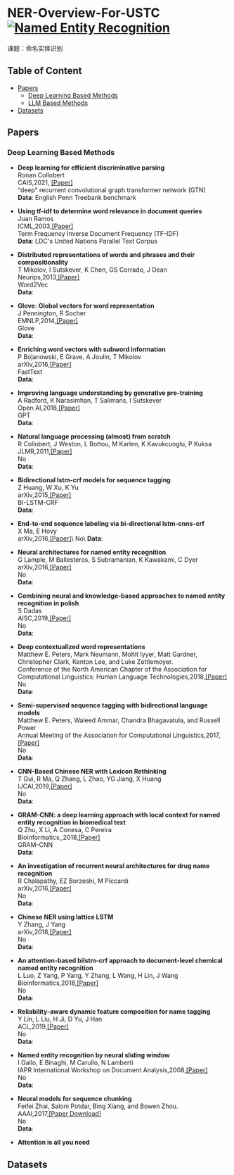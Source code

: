 # NER-Overview-For-USTC [![Named Entity Recognition](https://cdn.rawgit.com/sindresorhus/awesome/d7305f38d29fed78fa85652e3a63e154dd8e8829/media/badge.svg)]()

课题：命名实体识别

## Table of Content

* [Papers](#papers)
	* [Deep Learning Based Methods](#deep-learn)
 	* [LLM Based Methods](#LLM) 
* [Datasets](#datasets)

## <a name="papers"></a> Papers
### <a name="deep-learn"></a> Deep Learning Based Methods
* **Deep learning for efficient discriminative parsing**\
Ronan Collobert \
CAIS,2021, [[Paper]](http://proceedings.mlr.press/v15/collobert11a/collobert11a.pdf) \
“deep” recurrent convolutional graph transformer network (GTN)\
**Data**: English Penn Treebank benchmark 

* **Using tf-idf to determine word relevance in document queries**\
Juan Ramos\
ICML,2003,[[Paper]](https://citeseerx.ist.psu.edu/document?repid=rep1&type=pdf&doi=b3bf6373ff41a115197cb5b30e57830c16130c2c)\
Term Frequency Inverse Document Frequency (TF-IDF) \
**Data**: LDC's United Nations Parallel Text Corpus 

* **Distributed representations of words and phrases and their compositionality**\
T Mikolov, I Sutskever, K Chen, GS Corrado, J Dean\
Neurips,2013,[[Paper]](https://proceedings.neurips.cc/paper/2013/file/9aa42b31882ec039965f3c4923ce901b-Paper.pdf)\
Word2Vec\
**Data**: 

* **Glove: Global vectors for word representation**\
J Pennington, R Socher \
EMNLP,2014,[[Paper]](https://aclanthology.org/D14-1162.pdf)\
Glove\
**Data**: 

* **Enriching word vectors with subword information**\
P Bojanowski, E Grave, A Joulin, T Mikolov \
arXiv,2016,[[Paper]](https://watermark.silverchair.com/tacl_a_00051.pdf?token=AQECAHi208BE49Ooan9kkhW_Ercy7Dm3ZL_9Cf3qfKAc485ysgAAA0UwggNBBgkqhkiG9w0BBwagggMyMIIDLgIBADCCAycGCSqGSIb3DQEHATAeBglghkgBZQMEAS4wEQQM0pRH-n0SqGDKAqtmAgEQgIIC-GdURUK9eV68GnUGW1DbwNs43Z4i8CmnShgAGkFOuc1Tn6q77raZoA2PUYeCL8GgCJuyo6tPhgl676lm5X_8MuSgERORCKjpvpxVo_pAn-ReBClQINiLw8SX5BtsyDHe676OP5_1HDZOvgnJmxitwe9T8m7semHulpGi0RmPEBODEAoR7fT2Yw6SsN-rTvdBKPHmDDT9bfbcURhPGOz3AYjKVmpEdqPdMtStFKxUmEnpZrjRlhnN_VKEc16CutXYo7MbPFlRJ43E-V8kNre_UntTp36168wipjd27kUU2rDxilHouHXnpbooG_oBECGTyjeS1Y2q5AQLTS2c65o3dJbGKb2lj2-teTXA9iatzXv26E9Cye8e9lFuA2aenirCb-PgQQGhEYHIc0HRRuVXM5ZdKltN5se_aF5spqHbgwFUIs6XFFJk5OHQMa2Rfs5qZZLfy7Bpm6uzY3ngqcWkee13WJuXfMM46fxHnd_2HvKxUVm8chHSL0L98fc4ZmZuwPjt2cmJLOU2jmy7YD1TSyShgZmnIrpYog0Mww1jiUmo2qTmC4VcO2uH5z3PE_fXMJKNNfuKWuEfm5oFZ6vvXG9qP2mVYr8xtBnBN62SMJIoeMLeSSpRw1tUPXGLAbCYEyOCr2IcImMrbr36rkdRM6i505gpdUVCD9JqFgA3ulNTLTl6qzqxiEaqxcnrDr1jDEezKlZpYm4EfjyOfydOs6wthiGLi_4Y2DvXlXRuqMiQrjGRDyvmpl2b9OoIz_lCryuGoUHksoGcRUraRHU2sY9Sp5yHNk-Oe-UcQG6SxwDACuP4aLJkMteeF-1Wo92BkYCwiL6YQnOIoJMfPQPWgItm_ucNh9gqeEFcFFuDrmV4WnawkNpu7K98TirXsAeVhhFD2emlij1f1xrTu6t5OEIyT4nqM3Cj1_rlVje1mU7EAXu6RSOm3DwhIGhZWZNIVIs28OHmGv0BlrlQFlVoWYQUUE5IHIq4mu8jvn8l3-Clk9ixI_OBFM0)\
FastText\
**Data**: 

* **Improving language understanding by generative pre-training**\
A Radford, K Narasimhan, T Salimans, I Sutskever \
Open AI,2018,[[Paper]](https://aclanthology.org/D14-1162.pdf)\
GPT\
**Data**: 

* **Natural language processing (almost) from scratch**\
R Collobert, J Weston, L Bottou, M Karlen, K Kavukcuoglu, P Kuksa \
JLMR,2011,[[Paper]](https://www.jmlr.org/papers/volume12/collobert11a/collobert11a.pdf)\
No\
**Data**: 

* **Bidirectional lstm-crf models for sequence tagging**\
Z Huang, W Xu, K Yu \
arXiv,2015,[[Paper]](https://arxiv.org/pdf/1508.01991.pdf)\
BI-LSTM-CRF\
**Data**: 

* **End-to-end sequence labeling via bi-directional lstm-cnns-crf**\
X Ma, E Hovy \
arXiv,2016,[[Paper]](https://arxiv.org/pdf/1603.01354.pdf')\
No\
**Data**: 

* **Neural architectures for named entity recognition**\
G Lample, M Ballesteros, S Subramanian, K Kawakami, C Dyer \
arXiv,2016,[[Paper]](https://arxiv.org/pdf/1603.01360.pdf)\
No\
**Data**: 

* **Combining neural and knowledge-based approaches to named entity recognition in polish**\
S Dadas \
AISC,2019,[[Paper]](https://arxiv.org/pdf/1811.10418)\
No\
**Data**: 

* **Deep contextualized word representations**\
Matthew E. Peters, Mark Neumann, Mohit Iyyer, Matt Gardner, Christopher Clark, Kenton Lee, and Luke Zettlemoyer. \
Conference of the North American Chapter of the Association for Computational Linguistics: Human Language Technologies,2018,[[Paper]](https://aclanthology.org/N18-1202.pdf)\
No\
**Data**: 

* **Semi-supervised sequence tagging with bidirectional language models**\
Matthew E. Peters, Waleed Ammar, Chandra Bhagavatula, and Russell Power \
Annual Meeting of the Association for Computational Linguistics,2017,[[Paper]](https://aclanthology.org/P17-1161.pdf)\
No\
**Data**: 

* **CNN-Based Chinese NER with Lexicon Rethinking**\
T Gui, R Ma, Q Zhang, L Zhao, YG Jiang, X Huang \
IJCAI,2019,[[Paper]](https://www.ijcai.org/Proceedings/2019/0692.pdf)\
No\
**Data**: 

* **GRAM-CNN: a deep learning approach with local context for named entity recognition in biomedical text**\
Q Zhu, X Li, A Conesa, C Pereira \
Bioinformatics,,2018,[[Paper]](https://watermark.silverchair.com/bioinformatics_34_9_1547.pdf?token=AQECAHi208BE49Ooan9kkhW_Ercy7Dm3ZL_9Cf3qfKAc485ysgAAA3wwggN4BgkqhkiG9w0BBwagggNpMIIDZQIBADCCA14GCSqGSIb3DQEHATAeBglghkgBZQMEAS4wEQQMnpd9_PXtBVCJQjwMAgEQgIIDL4OdHFGTt_YfIGQbrudN_w8hzzBvVzRoPIdWS2uAB2WHNKaKwSpd42NaB6gSGD1TDwuqO0KwOtf3veBuabDed2mQLYmZ1CuUvRFR7_fgKufSBa5orj_af4ywwYQVJp_8QF7Swf_4YnIdBY-mwUN1wOfYdxKPLGve2013IDwJ51EEjxEK4dCdMsAqeEEWy71XcUAs6JiDwADBYmp3KTsHCMcQn4r1jBC2KhgBkr9eVRJWdxQKlf3kjiPyxOK6SP_-mJSBd7OgTZWVow2Y-7sMqcsvtFn0ElmBStr5lJanzCQkofK0RyLbSImfIbDydHBv9wJx3F3FDav1JCvILNqRiiWQbKcRXRm-ruk_fVFDo-J_9Ign4lkoqshAYq7nG361YvgFQrIdr1t0P0bunob6vT8xYOMyi3odL0-joJmSA4Ij9GI61ioUoDAjlpHy11RovbYzwKEQtMSuGrGHDJGss5xBNF2LsvfYCqtxFgiDXFQKiS-xVa91nFxZUfZdJQQ3YCj2NWo82rcSoA8w-PX11ID9GG76NE3ICADmqLjDVr9gvOQB5Xp354_AFSTug2vP8VljWgHlk9X14qbJEnEZJJ97AInw9mCKu0SM1g2v-TU8sEOkPlDu75UZNwWsfhII-dxDBqqqEe-Fl1ch7K6SoGTxl2QMQeunqjy2KjnCfwiJ4ZZEWQoU-uVqRwlK03lqZ-RG-Xwkh97ocYIdsfLiantIuawKEMAKWjHJgnBkmiOZW3B3JN3Vt6sFikmbv8SnDBaxp1xVgSdEzNk0kPlmCsRT2sMZJ156IVJ1M6O75R5IwBzVADLKyZJ05jQ7VX6n6Zvg4bLr0xrGjoUkGutuAZsOA8--eR9i2aTfvQw2McBsBwuUyv-IRNL0cF7RXAh8iTp3Znb-iK-Jh9Zz5nvIzR4aXub-vSsTVrpFAnrs4U2MVmAxZr-jJ694ibKeifh4eiG8aAGenOcmX04bFJy52UDIeorD6NKiAIcsVyPm2jAuu6GKjpAtFqRrufM_LQcM09ja47z_G1-acBfAdmCkNjOHZDBq_kCV8ymgwTzX40h7YQcsX-djmdzsB1d63j30)\
GRAM-CNN\
**Data**: 



* **An investigation of recurrent neural architectures for drug name recognition**\
R Chalapathy, EZ Borzeshi, M Piccardi \
arXiv,2016,[[Paper]](https://arxiv.org/pdf/1609.07585) \
No\
**Data**: 

* **Chinese NER using lattice LSTM**\
Y Zhang, J Yang \
arXiv,2018,[[Paper]](https://arxiv.org/pdf/1805.02023.pdf) \
No\
**Data**: 

* **An attention-based bilstm-crf approach to document-level chemical named entity recognition** \
L Luo, Z Yang, P Yang, Y Zhang, L Wang, H Lin, J Wang \
Bioinformatics,2018,[[Paper]](https://watermark.silverchair.com/bioinformatics_34_8_1381.pdf?token=AQECAHi208BE49Ooan9kkhW_Ercy7Dm3ZL_9Cf3qfKAc485ysgAAA3wwggN4BgkqhkiG9w0BBwagggNpMIIDZQIBADCCA14GCSqGSIb3DQEHATAeBglghkgBZQMEAS4wEQQM5qaQGrl4wed2D6lLAgEQgIIDL8WzJxQMDImTBwQh1uyPw0dwacSQRzqBl6yRXc8pno9LX7tUZ9f590krVPUdlGhUV3RWCkJwnz9R2G3w9oUhN4utXQQeZRUFKCQcszc_2jNOo-fa60G3Pc5vw6MbtVBkjaxKEWIoGZHvfPKFns2xOggXSIlbxfuKwLY-icpgXdp_vMu6ZKQgjX8KPZqqdNyfnLmjwGg_CbYhem0KXrAjSbkoCe24bSNZjUr6Millz_UaifqmImrrAeSW44k182EfA8-fObzVYTRnHQxQzspmdAhKlSiMu9eLWuQxfQNPsQ_iV5FCHQ23hdzxKJfRIOepHM7v0q-ColZGV7-cgZR9rnhtfiagkqS8h3nIVaxf-lKtU1EsvQSM4rUeXh5-CXy8OHw_V_IFin1nVN_R_mWLbTxkIsJdo4Y1GUKH3lbQ99KTE1Uq5KcITFW2LWQIvLbewJ_ww7kouzrRWT6uUXoIkDlA2oj9ouwENQAAHtk-faJcI-xqHu0WNol1bbsv4RLBEJ1mGyhU894pk9Pg6r4qfHkA5yHmP_QNomJjtnt9Gj1rnzeBTHsar_bDe5b5Yh18vDxZ-WhNAZ6oDvmOq_BsbEgP0nALxj6s-tSZgOPMf4-PWmilfbDrfeYoO9urFTqvfMbY1O1qf1XNGW6x5O71XmIrHfkRWnFm6D_-AbsqVfyQXUi_JrCo_wf5AnS3J2cXDBwQgLOisoWgHUOxC8u49HzcQVey5-MnNZ8YdTDdMt_PWapwo5UqwMscpX2PTw2RXpou-UuFmWpyNKDDlF68Yit4rcw6RfrRJKsGBeyKD-sCQ2JqCWyq-1_GXVpeoq_foAD-ShSkzvepKiqoaKVhZ3pp6VFGviM5MPvxPAxCXvvTK7oj2Zap3JkzHuF1aSUhBYbcGwqqGTjTRQtkluXz-8UBiW1Un4kqLZdKqAWqktngWtZ8SJHbfN0xQWYEnR2ktNpydsviw6zA0qqwl6GI31UwxMiVbIXpYQkLnoa1dw9lfSSqZJt5TSBJpRaqFVJRCpPRd9HBVGYIyX8-Dq9bkybrVRA8eX1SAnWjpHi0WKUX6giHS6dxD-0n-RCEOJQu) \
No\
**Data**: 

* **Reliability-aware dynamic feature composition for name tagging** \
Y Lin, L Liu, H Ji, D Yu, J Han \
ACL,2019,[[Paper]](https://aclanthology.org/P19-1016.pdf) \
No\
**Data**: 

* **Named entity recognition by neural sliding window** \
I Gallo, E Binaghi, M Carullo, N Lamberti \
IAPR International Workshop on Document Analysis,2008,[[Paper]](https://aclanthology.org/P19-1016.pdf) \
No\
**Data**: 

* **Neural models for sequence chunking**\
Feifei Zhai, Saloni Potdar, Bing Xiang, and Bowen Zhou. \
AAAI,2017,[[Paper Download]](https://ojs.aaai.org/index.php/AAAI/article/view/10995/10854) \
No\
**Data**: 

* **Attention is all you need**

## <a name="datasets"></a> Datasets
